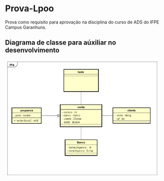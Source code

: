 # Prova-Lpoo
Prova como requisito para aprovação na disciplina do curso de ADS do IFPE Campus Garanhuns. 

## Diagrama de classe para aúxiliar no desenvolvimento
![DiagramaDeClasses](docs/ClassDiagramimage.png)
